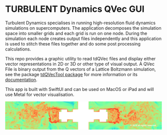 # TURBULENT Dynamics QVec GUI


Turbulent Dynamics specialises in running high-resolution fluid dynamics simulations on supercomputers. The application decomposes the simulation space into smaller grids and each grid is run on one node. During the simulation each node creates output files independently and this application is used to stitch these files together and do some post processing calculations.

This repo provides a graphic utility to read tdQVec files and display either vector representations in 2D or 3D or other type of visual output.  A QVec File is binary output from the Q vectors of a Lattice Boltzmann simulation, see the package [tdQVecTool package](https://github.com/TurbulentDynamics/tdQVecTool) for more information or its [documentation](https://turbulentdynamics.github.io/tdQVecTool/).

This app is built with SwiftUI and can be used on MacOS or iPad and will use Metal for vector visualisation.


![Impeller Vorticity](Impeller_Vorticity.jpg)

